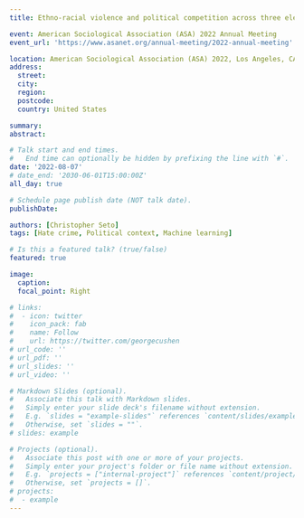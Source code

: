 ```yaml
---
title: Ethno-racial violence and political competition across three elections -- A machine learning approach

event: American Sociological Association (ASA) 2022 Annual Meeting
event_url: 'https://www.asanet.org/annual-meeting/2022-annual-meeting'

location: American Sociological Association (ASA) 2022, Los Angeles, CA
address: 
  street:
  city: 
  region: 
  postcode: 
  country: United States

summary: 
abstract: 

# Talk start and end times.
#   End time can optionally be hidden by prefixing the line with `#`.
date: '2022-08-07'
# date_end: '2030-06-01T15:00:00Z'
all_day: true

# Schedule page publish date (NOT talk date).
publishDate: 

authors: [Christopher Seto]
tags: [Hate crime, Political context, Machine learning]

# Is this a featured talk? (true/false)
featured: true

image:
  caption: 
  focal_point: Right

# links:
#  - icon: twitter
#    icon_pack: fab
#    name: Follow
#    url: https://twitter.com/georgecushen
# url_code: ''
# url_pdf: ''
# url_slides: ''
# url_video: ''

# Markdown Slides (optional).
#   Associate this talk with Markdown slides.
#   Simply enter your slide deck's filename without extension.
#   E.g. `slides = "example-slides"` references `content/slides/example-slides.md`.
#   Otherwise, set `slides = ""`.
# slides: example

# Projects (optional).
#   Associate this post with one or more of your projects.
#   Simply enter your project's folder or file name without extension.
#   E.g. `projects = ["internal-project"]` references `content/project/deep-learning/index.md`.
#   Otherwise, set `projects = []`.
# projects:
#  - example
---
```

